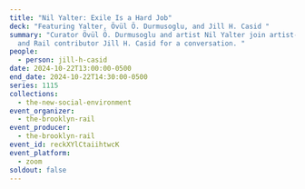 ```yaml
---
title: "Nil Yalter: Exile Is a Hard Job"
deck: "Featuring Yalter, Övül Ö. Durmusoglu, and Jill H. Casid "
summary: "Curator Övül Ö. Durmusoglu and artist Nil Yalter join artist-theorist
  and Rail contributor Jill H. Casid for a conversation. "
people:
  - person: jill-h-casid
date: 2024-10-22T13:00:00-0500
end_date: 2024-10-22T14:30:00-0500
series: 1115
collections:
  - the-new-social-environment
event_organizer:
  - the-brooklyn-rail
event_producer:
  - the-brooklyn-rail
event_id: reckXYlCtaiihtwcK
event_platform:
  - zoom
soldout: false
---
```

